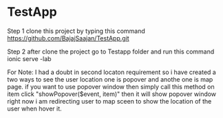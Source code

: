 # TestApp

Step 1
clone this project by typing this command 
https://github.com/BajajSaajan/TestApp.git

Step 2
after clone the project go to Testapp folder and run this command
ionic serve -lab

For Note: 
I had a doubt in second locaton requirement so i have created a two ways to see the user location one is popover and anothe one is map page. if you want to use popover window then simply call this method on item click "showPopover($event, item)" then it will show popover window right now i am redirecting user to map sceen to show the location of the user when hover it. 